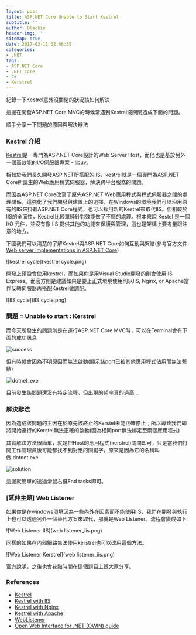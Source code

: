 ```yaml
---
layout: post
title: ASP.NET Core Unable to Start Kestrel
subtitle: ''
author: Blackie
header-img: ''
sitemap: true
date: 2017-03-11 02:06:35
categories:
- .NET
tags: 
- ASP.NET Core
- .NET Core
- C#
- Kerstrel
---
```


紀錄一下Kestrel意外沒關閉的狀況該如何解決

<!-- More -->

這邊在開發ASP.NET Core MVC的時候常遇到Kestrel沒關閉造成下面的問題。

順手分享一下問題的原因與解決辦法

### Kestrel 介紹 ###

[Kestrel](https://github.com/aspnet/KestrelHttpServer)是一專門為ASP.NET Core設計的Web Server Host，而他也是基於另外一個高效能的I/O伺服器專案 - [libuv](https://github.com/libuv/libuv)。

相較於我們長久開發ASP.NET所搭配的IIS，kestrel就是一個專門為ASP.NET Core所誕生的Web應用程式伺服器，解決跨平台服務的問題。

而因為ASP.NET Core改寫了原先ASP.NET Web應用程式與程式伺服器之間的處理關係，這強化了我們開發與建置上的選擇，在Windows的環境我們可以沿用原有的IIS來掛載ASP.NET Core程式，也可以採用新的Kestrel來取代IIS。但相較於IIS的全面性，Kestrel比較單純針對效能做了不錯的處理。根本來說 Kestel 是一個 I/O 元件，並沒有像 IIS 提供其他的功能來保護與管理，這也是架構上要考量跟注意的地方。

下圖我們可以清楚的了解Kestrel與ASP.NET Core如何互動與繫結(參考官方文件-[Web server implementations in ASP.NET Core](https://docs.microsoft.com/en-us/aspnet/core/fundamentals/servers/))

![kestrel cycle](kestrel cycle.png)

開發上預設會使用kestrel，而如果你是用Visual Studio開發的則會使用IIS Express。而官方則是建議如果是要上正式環境使用則以IIS, Nginx, or Apache當作反轉伺服器再搭配Kestrel做調配。

![IIS cycle](IIS cycle.png)

### 問題 = Unable to start : Kerstrel ###

而今天所發生的問題則是在運行ASP.NET Core MVC時，可以在Terminal會有下面的成功訊息

![success](success.png)

但有時候會因為不明原因而無法啟動(顯示該port已被其他應用程式佔用而無法繫結)

![dotnet_exe](dotnet_exe.png)

目前發生該問題還沒有特定流程，但出現的頻率真的過高...

### 解決辦法 ###

因為造成該問題的主因在於原先該終止的Kerstel未能正確停止﹐所以導致我們即將開始運行的Kerstel無法正確的啟動(因為相同port無法綁定至兩個應用程式)

其實解決方法很簡單，就是把Host的應用程式(kerstrel)關閉即可，只是當我們打開工作管理員後可能都找不到對應的關鍵字，原來是因為它的名稱叫做:dotnet.exe

![solution](solution.png)

這邊就簡單的透過滑鼠右鍵End tasks即可。

### [延伸主題] Web Listener ###

如果你是在windows環境因為一些內外在因素而不能使用IIS，我們在開發與執行上也可以透過另外一個替代方案來取代，那就是Web Listener。流程會變成如下:

![Web Listener IIS](web listener_iis.png)

同樣的如果在內部網路無法使用kerstrel也可以改用這個方法。

![Web Listener Kerstrel](web listener_iis.png)

[官方說明](https://docs.microsoft.com/en-us/aspnet/core/fundamentals/servers/weblistener)，之後也會花點時間在這個題目上跟大家分享。

### References ###

- [Kestrel](https://docs.microsoft.com/en-us/aspnet/core/fundamentals/servers/kestrel)
- [Kestrel with IIS](https://docs.microsoft.com/en-us/aspnet/core/fundamentals/servers/aspnet-core-module)
- [Kestrel with Nginx](https://docs.microsoft.com/en-us/aspnet/core/publishing/linuxproduction)
- [Kestrel with Apache](https://docs.microsoft.com/en-us/aspnet/core/publishing/apache-proxy)
- [WebListener](https://docs.microsoft.com/en-us/aspnet/core/fundamentals/servers/weblistener)
- [Open Web Interface for .NET (OWIN) guide](https://docs.microsoft.com/en-us/aspnet/core/fundamentals/owin)